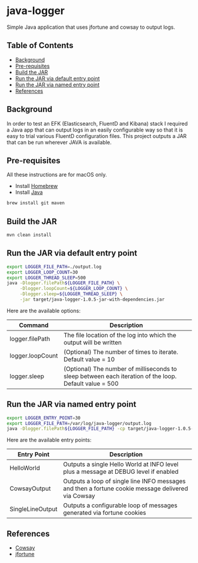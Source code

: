 # java-logger
Simple Java application that uses jfortune and cowsay to output logs.

## Table of Contents

<!-- toc -->

- [Background](#background)
- [Pre-requisites](#pre-requisites)
- [Build the JAR](#build-the-jar)
- [Run the JAR via default entry point](#run-the-jar-via-default-entry-point)
- [Run the JAR via named entry point](#run-the-jar-via-named-entry-point)
- [References](#references)

<!-- tocstop -->

## Background

In order to test an EFK (Elasticsearch, FluentD and Kibana) stack I required a Java app that can output logs in an
easily configurable way so that it is easy to trial various FluentD configuration files. This project outputs a JAR
that can be run wherever JAVA is available.

## Pre-requisites
All these instructions are for macOS only.

- Install [Homebrew](https://docs.brew.sh/Installation.html)
- Install [Java](https://docs.oracle.com/javase/8/docs/technotes/guides/install/mac_jdk.html)

```bash
brew install git maven
```

## Build the JAR
```bash
mvn clean install
```

## Run the JAR via default entry point
```bash
export LOGGER_FILE_PATH=./output.log
export LOGGER_LOOP_COUNT=30
export LOGGER_THREAD_SLEEP=500
java -Dlogger.filePath${LOGGER_FILE_PATH} \
     -Dlogger.loopCount=${LOGGER_LOOP_COUNT} \
     -Dlogger.sleep=${LOGGER_THREAD_SLEEP} \
     -jar target/java-logger-1.0.5-jar-with-dependencies.jar
```

Here are the available options:

| Command | Description |
| --- | --- |
| logger.filePath | The file location of the log into which the output will be written |
| logger.loopCount | (Optional) The number of times to iterate. Default value = 10 |
| logger.sleep | (Optional) The number of milliseconds to sleep between each iteration of the loop. Default value = 500 |

## Run the JAR via named entry point
```bash
export LOGGER_ENTRY_POINT=30
export LOGGER_FILE_PATH=/var/log/java-logger/output.log
java -Dlogger.filePath${LOGGER_FILE_PATH} -cp target/java-logger-1.0.5-jar-with-dependencies.jar io.thinkstack.logger.slf4j.${LOGGER_ENTRY_POINT}
```

Here are the available entry points:

| Entry Point | Description |
| --- | --- |
| HelloWorld | Outputs a single Hello World at INFO level plus a message at DEBUG level if enabled |
| CowsayOutput | Outputs a loop of single line INFO messages and then a fortune cookie message delivered via Cowsay |
| SingleLineOutput | Outputs a configurable loop of messages generated via fortune cookies |

## References
- [Cowsay](https://github.com/RickSBrown/cowsay)
- [jfortune](https://github.com/oboehm/jfortune)
